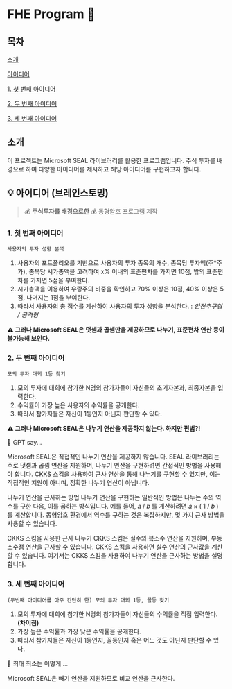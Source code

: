 # FHE Program 🔐

## 목차
[소개](#소개)

[아이디어](#-아이디어-브레인스토밍)

[1. 첫 번째 아이디어](#1-첫-번째-아이디어) 

[2. 두 번째 아이디어](#2-두-번째-아이디어) 

[3. 세 번째 아이디어](#3-세-번째-아이디어) 


## 소개
이 프로젝트는 Microsoft SEAL 라이브러리를 활용한 프로그램입니다. 주식 투자를 배경으로 하여 다양한 아이디어를 제시하고 해당 아이디어를 구현하고자 합니다. 


## 💡 아이디어 (브레인스토밍) 

> 💰 **주식투자를 배경으로한** 💰 동형암호 프로그램 제작 

### 1. 첫 번째 아이디어
```
사용자의 투자 성향 분석
```
1. 사용자의 포트폴리오를 기반으로 사용자의 투자 종목의 개수, 종목당 투자액(주*주가), 종목당 시가총액을 고려하여 x% 이내의 표준편차를 가지면 10점, 밖의 표준편차를 가지면 5점을 부여한다.
2. 시가총액을 이용하여 우량주의 비중을 확인하고 70% 이상은 10점, 40% 이상은 5점, 나머지는 1점을 부여한다.
3. 따라서 사용자의 총 점수를 계산하여 사용자의 투자 성향을 분석한다. : *안전추구형 / 공격형*

**⚠️ 그러나 Microsoft SEAL은 덧셈과 곱셈만을 제공하므로 나누기, 표준편차 연산 등이 불가능해 보인다.**


### 2. 두 번째 아이디어
```
모의 투자 대회 1등 찾기
```
1. 모의 투자에 대회에 참가한 N명의 참가자들이 자신들의 초기자본과, 최종자본을 입력한다. 
2. 수익률이 가장 높은 사용자의 수익률을 공개한다.
3. 따라서 참가자들은 자신이 1등인지 아닌지 판단할 수 있다.

**⚠️ 그러나 Microsoft SEAL은 나누기 연산을 제공하지 않는다. 하지만 편법?!** 

🤖 GPT say...

Microsoft SEAL은 직접적인 나누기 연산을 제공하지 않습니다. SEAL 라이브러리는 주로 덧셈과 곱셈 연산을 지원하며, 나누기 연산을 구현하려면 간접적인 방법을 사용해야 합니다. CKKS 스킴을 사용하여 근사 연산을 통해 나누기를 구현할 수 있지만, 이는 직접적인 지원이 아니며, 정확한 나누기 연산이 아닙니다.

나누기 연산을 근사하는 방법
나누기 연산을 구현하는 일반적인 방법은 나누는 수의 역수를 구한 다음, 이를 곱하는 방식입니다. 예를 들어, 
𝑎
/
𝑏
를 계산하려면 
𝑎
×
(
1
/
𝑏
)
를 계산합니다. 동형암호 환경에서 역수를 구하는 것은 복잡하지만, 몇 가지 근사 방법을 사용할 수 있습니다.

CKKS 스킴을 사용한 근사 나누기
CKKS 스킴은 실수와 복소수 연산을 지원하며, 부동 소수점 연산을 근사할 수 있습니다. CKKS 스킴을 사용하면 실수 연산의 근사값을 계산할 수 있습니다. 여기서는 CKKS 스킴을 사용하여 나누기 연산을 근사하는 방법을 설명합니다.


### 3. 세 번째 아이디어
```
(두번째 아이디어를 아주 간단히 한) 모의 투자 대회 1등, 꼴등 찾기
```
1. 모의 투자에 대회에 참가한 N명의 참가자들이 자신들의 수익률을 직접 입력한다. **(차이점)**
2. 가장 높은 수익률과 가장 낮은 수익률을 공개한다.
3. 따라서 참가자들은 자신이 1등인지, 꼴등인지 혹은 어느 것도 아닌지 판단할 수 있다. 


🤖 최대 최소는 어떻게 ...

Microsoft SEAL은 빼기 연산을 지원하므로 비교 연산을 근사한다.

